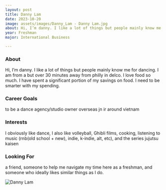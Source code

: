 ```yaml
---
layout: post
title: Danny Lam 
date: 2023-10-20
image: assets/images/Danny_Lam - Danny Lam.jpg
about: Hi, I’m danny. I like a lot of things but people mainly know me for dancing. I am from a but over 30 minutes away from philly in delco. I love food so much. I have spent a significant portion of my savings on food. I need to be smarter with my spending.
year: Freshman
major: International Business

---
```


### About

Hi, I’m danny. I like a lot of things but people mainly know me for dancing. I am from a but over 30 minutes away from philly in delco. I love food so much. I have spent a significant portion of my savings on food. I need to be smarter with my spending.

### Career Goals

to be a dance agency/studio owner overseas jn ir around vietnam

### Interests

I obviously like dance, I also like volleyball, Ghibli films, cooking, listening to music (rnb(old school + new), indie, k-indie, alt, etc), and the series jujutsu kaisen

### Looking For

a friend, someone to help me navigate my time here as a freshman, and someone who ideally likes similar things as I do. 

<div class="text-center my-5">
    <img src="https://sase-drexel.github.io/mentorship-2023/assets/images/Danny_Lam - Danny Lam.jpg" alt="Danny Lam" class="rounded post-img" />
</div>
